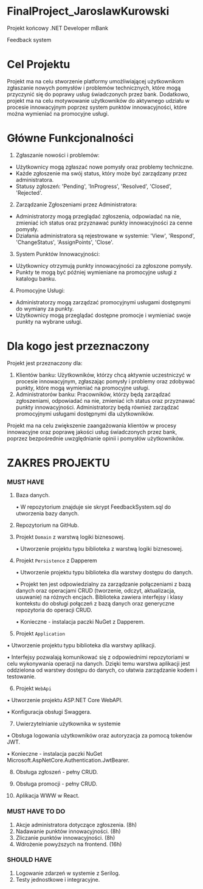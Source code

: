 # FinalProject_JaroslawKurowski
Projekt końcowy .NET Developer mBank

Feedback system

# Cel Projektu

Projekt ma na celu stworzenie platformy umożliwiającej użytkownikom zgłaszanie nowych pomysłów i problemów technicznych, które mogą przyczynić się do poprawy usług świadczonych przez bank. Dodatkowo, projekt ma na celu motywowanie użytkowników do aktywnego udziału w procesie innowacyjnym poprzez system punktów innowacyjności, które można wymieniać na promocyjne usługi.

# Główne Funkcjonalności

1.	Zgłaszanie nowości i problemów:
   - Użytkownicy mogą zgłaszać nowe pomysły oraz problemy techniczne.
   - Każde zgłoszenie ma swój status, który może być zarządzany przez administratora.
   - Statusy zgłoszeń: 'Pending', 'InProgress', 'Resolved', 'Closed', 'Rejected'.
2.	Zarządzanie Zgłoszeniami przez Administratora:
   - Administratorzy mogą przeglądać zgłoszenia, odpowiadać na nie, zmieniać ich status oraz przyznawać punkty innowacyjności za cenne pomysły.
   - Działania administratora są rejestrowane w systemie: 'View', 'Respond', 'ChangeStatus', 'AssignPoints', 'Close'.
3.	System Punktów Innowacyjności:
   - Użytkownicy otrzymują punkty innowacyjności za zgłoszone pomysły.
   - Punkty te mogą być później wymieniane na promocyjne usługi z katalogu banku.
4.	Promocyjne Usługi:
   - Administratorzy mogą zarządzać promocyjnymi usługami dostępnymi do wymiany za punkty.
   - Użytkownicy mogą przeglądać dostępne promocje i wymieniać swoje punkty na wybrane usługi.

# Dla kogo jest przeznaczony

Projekt jest przeznaczony dla:

1. Klientów banku: Użytkowników, którzy chcą aktywnie uczestniczyć w procesie innowacyjnym, zgłaszając pomysły i problemy oraz zdobywać punkty, które mogą wymieniać na promocyjne usługi.
2. Administratorów banku: Pracowników, którzy będą zarządzać zgłoszeniami, odpowiadać na nie, zmieniać ich status oraz przyznawać punkty innowacyjności. Administratorzy będą również zarządzać promocyjnymi usługami dostępnymi dla użytkowników.

Projekt ma na celu zwiększenie zaangażowania klientów w procesy innowacyjne oraz poprawę jakości usług świadczonych przez bank, poprzez bezpośrednie uwzględnianie opinii i pomysłów użytkowników.

# ZAKRES PROJEKTU #

### MUST HAVE ###

1. Baza danych.

   •	W repozytorium znajduje sie skrypt FeedbackSystem.sql do utworzenia bazy danych.

2. Repozytorium na GitHub.

3. Projekt `Domain` z warstwą logiki biznesowej.

   •	Utworzenie projektu typu biblioteka z warstwą logiki biznesowej.

4. Projekt `Persistence` z Dapperem

   •	Utworzenie projektu typu biblioteka dla warstwy dostępu do danych. 
   
   •	Projekt ten jest odpowiedzialny za zarządzanie połączeniami z bazą danych oraz operacjami CRUD (tworzenie, odczyt, aktualizacja, usuwanie) na różnych encjach. Biblioteka zawiera interfejsy i klasy kontekstu do obsługi połączeń z bazą danych oraz generyczne repozytoria do operacji CRUD.
   
   •	Konieczne - instalacja paczki NuGet z Dapperem.

5.  Projekt `Application`

   •	Utworzenie projektu typu biblioteka dla warstwy aplikacji.
   
   •	Interfejsy pozwalają komunikować się z odpowiednimi repozytoriami w celu wykonywania operacji na danych. Dzięki temu warstwa aplikacji jest oddzielona od warstwy dostępu do danych, co ułatwia zarządzanie kodem i testowanie.

6.  Projekt `WebApi`

   •	Utworzenie projektu ASP.NET Core WebAPI.
   
   •	Konfiguracja obsługi Swaggera.

7.  Uwierzytelnianie użytkownika w systemie

   •	Obsługa logowania użytkowników oraz autoryzacja za pomocą tokenów JWT.

   •	Konieczne - instalacja paczki NuGet Microsoft.AspNetCore.Authentication.JwtBearer.

8.  Obsługa zgłoszeń - pełny CRUD.

9.  Obsługa promocji - pełny CRUD.

10.  Aplikacja WWW w React.

### MUST HAVE TO DO ###

1.	 Akcje administratora dotyczące zgłoszenia. (8h)
2.	 Nadawanie punktów innowacyjności. (8h)
3.	 Zliczanie punktów innowacyjności. (8h)
4.	 Wdrożenie powyższych na frontend. (16h)

### SHOULD HAVE ###

1.	Logowanie zdarzeń w systemie z Serilog.
2.	Testy jednostkowe i integracyjne.


   
